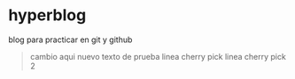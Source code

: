 # hyperblog
blog para practicar en git y github
> cambio aqui
> nuevo texto de prueba
> linea cherry pick
> linea cherry pick 2